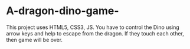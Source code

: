 # A-dragon-dino-game-
This project uses HTML5, CSS3, JS. You have to control the Dino using arrow keys and help to escape from the dragon. If they touch each other, then game will be over.
